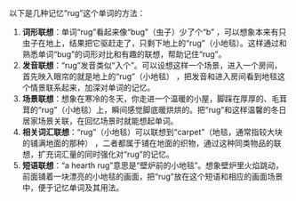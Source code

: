 以下是几种记忆“rug”这个单词的方法：
1. **词形联想**：单词“rug”看起来像“bug”（虫子）少了个“b” ，可以想象本来有只虫子在地上，结果把它驱赶走了，只剩下地上的“rug”（小地毯）。这样通过和熟悉单词“bug”的词形对比和有趣的联想，帮助记住“rug”。
2. **发音联想**：“rug”发音类似“入个”。可以设想这样一个场景，进入一个房间，首先映入眼帘的就是地上的“rug”（小地毯） ，把发音和进入房间看到地毯这个情景联系起来，加深对单词的记忆。
3. **场景联想**：想象在寒冷的冬天，你走进一个温暖的小屋，脚踩在厚厚的、毛茸茸的“rug”（小地毯）上，瞬间感觉脚底暖烘烘的。把“rug”和这样温馨的冬日居家场景关联，在回忆场景时就能想起单词。
4. **相关词汇联想**：“rug”（小地毯）可以联想到“carpet”（地毯，通常指较大块的铺满地面的那种） ，二者都属于铺在地面的织物，通过这种同类物品的联想，扩充词汇量的同时强化对“rug”的记忆。
5. **短语联想**：“a hearth rug”意思是“壁炉前的小地毯”。想象壁炉里火焰跳动，前面铺着一块漂亮的小地毯的画面，把“rug”放在这个短语和相应的画面场景中，便于记忆单词及其用法。 